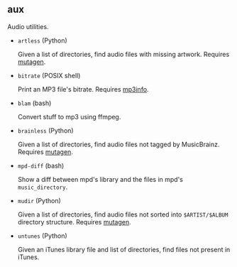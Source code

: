 aux
---

Audio utilities.

* `artless` (Python)

  Given a list of directories, find audio files with missing artwork.
  Requires [mutagen](https://code.google.com/p/mutagen/).

* `bitrate` (POSIX shell)

  Print an MP3 file's bitrate. Requires [mp3info](http://ibiblio.org/mp3info/).

* `blam` (bash)

  Convert stuff to mp3 using ffmpeg.

* `brainless` (Python)

  Given a list of directories, find audio files not tagged by
  MusicBrainz. Requires [mutagen](https://code.google.com/p/mutagen/).

* `mpd-diff` (bash)

  Show a diff between mpd's library and the files in mpd's
  `music_directory`.

* `mudir` (Python)

  Given a list of directories, find audio files not sorted into
  `$ARTIST/$ALBUM` directory structure. Requires [mutagen](https://code.google.com/p/mutagen/).

* `untunes` (Python)

  Given an iTunes library file and list of directories, find files not
  present in iTunes.
